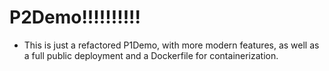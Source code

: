 # P2Demo!!!!!!!!!!

- This is just a refactored P1Demo, with more modern features, as well as a full public deployment and a Dockerfile for containerization.
